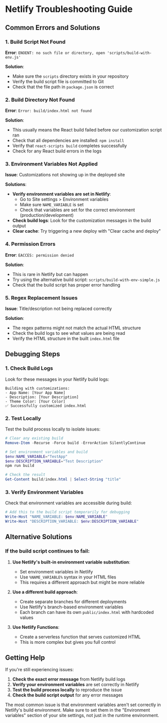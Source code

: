 # Netlify Troubleshooting Guide

## Common Errors and Solutions

### 1. Build Script Not Found
**Error**: `ENOENT: no such file or directory, open 'scripts/build-with-env.js'`

**Solution**: 
- Make sure the `scripts` directory exists in your repository
- Verify the build script file is committed to Git
- Check that the file path in `package.json` is correct

### 2. Build Directory Not Found
**Error**: `Error: build/index.html not found`

**Solution**:
- This usually means the React build failed before our customization script ran
- Check that all dependencies are installed: `npm install`
- Verify that `react-scripts build` completes successfully
- Check for any React build errors in the logs

### 3. Environment Variables Not Applied
**Issue**: Customizations not showing up in the deployed site

**Solutions**:
- **Verify environment variables are set in Netlify**:
  - Go to Site settings > Environment variables
  - Make sure `NAME_VARIABLE` is set
  - Check that variables are set for the correct environment (production/development)
- **Check build logs**: Look for the customization messages in the build output
- **Clear cache**: Try triggering a new deploy with "Clear cache and deploy"

### 4. Permission Errors
**Error**: `EACCES: permission denied`

**Solution**:
- This is rare in Netlify but can happen
- Try using the alternative build script: `scripts/build-with-env-simple.js`
- Check that the build script has proper error handling

### 5. Regex Replacement Issues
**Issue**: Title/description not being replaced correctly

**Solution**:
- The regex patterns might not match the actual HTML structure
- Check the build logs to see what values are being read
- Verify the HTML structure in the built `index.html` file

## Debugging Steps

### 1. Check Build Logs
Look for these messages in your Netlify build logs:
```
Building with customizations:
- App Name: [Your App Name]
- Description: [Your Description]
- Theme Color: [Your Color]
✅ Successfully customized index.html
```

### 2. Test Locally
Test the build process locally to isolate issues:

```powershell
# Clear any existing build
Remove-Item -Recurse -Force build -ErrorAction SilentlyContinue

# Set environment variables and build
$env:NAME_VARIABLE="TestApp"
$env:DESCRIPTION_VARIABLE="Test Description"
npm run build

# Check the result
Get-Content build/index.html | Select-String "title"
```

### 3. Verify Environment Variables
Check that environment variables are accessible during build:

```powershell
# Add this to the build script temporarily for debugging
Write-Host "NAME_VARIABLE: $env:NAME_VARIABLE"
Write-Host "DESCRIPTION_VARIABLE: $env:DESCRIPTION_VARIABLE"
```

## Alternative Solutions

### If the build script continues to fail:

1. **Use Netlify's built-in environment variable substitution**:
   - Set environment variables in Netlify
   - Use `%NAME_VARIABLE%` syntax in your HTML files
   - This requires a different approach but might be more reliable

2. **Use a different build approach**:
   - Create separate branches for different deployments
   - Use Netlify's branch-based environment variables
   - Each branch can have its own `public/index.html` with hardcoded values

3. **Use Netlify Functions**:
   - Create a serverless function that serves customized HTML
   - This is more complex but gives you full control

## Getting Help

If you're still experiencing issues:

1. **Check the exact error message** from Netlify build logs
2. **Verify your environment variables** are set correctly in Netlify
3. **Test the build process locally** to reproduce the issue
4. **Check the build script output** for any error messages

The most common issue is that environment variables aren't set correctly in Netlify's build environment. Make sure to set them in the "Environment variables" section of your site settings, not just in the runtime environment. 